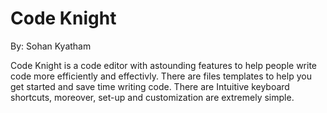 # Code Knight

By: Sohan Kyatham

Code Knight is a code editor with astounding features to help people write code more efficiently and effectivly. 
There are files templates to help you get started and save time writing code. There are Intuitive keyboard shortcuts, moreover, set-up and customization are 
extremely simple. 
